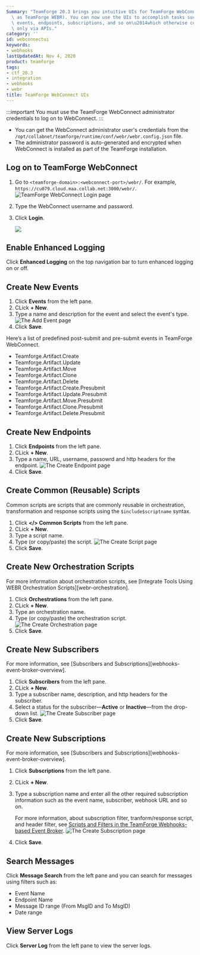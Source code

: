 ```yaml
---
Summary: "TeamForge 20.3 brings you intuitive UIs for TeamForge WebConnect (also known\
  \ as TeamForge WEBR). You can now use the UIs to accomplish tasks such as creating\
  \ events, endpoints, subscriptions, and so on\u2014which otherwise could be done\
  \ only via APIs."
category: ''
id: webconnectui
keywords:
- webhooks
lastUpdatedAt: Nov 4, 2020
product: teamforge
tags:
- ctf_20.3
- integration
- webhooks
- webr
title: TeamForge WebConnect UIs
---
```



:::important
You must use the TeamForge WebConnect administrator credentials to log on to WebConnect.
:::

* You can get the WebConnect administrator user's credentials from the `/opt/collabnet/teamforge/runtime/conf/webr/webr.config.json` file.
* The administrator password is auto-generated and encrypted when WebConnect is installed as part of the TeamForge installation.

## Log on to TeamForge WebConnect
1. Go to `<teamforge-domain>:<webconnect-port>/webr/`. For example, `https://cu079.cloud.maa.collab.net:3000/webr/`.
	![TeamForge WebConnect Login page](/docs/assets/images/203-webconnect-02.png)
2. Type the WebConnect username and password. 
3. Click **Login**.

   ![](/docs/assets/images/203-webconnect-09.png)

## Enable Enhanced Logging

Click **Enhanced Logging** on the top navigation bar to turn enhanced logging on or off. 


## Create New Events

1. Click **Events** from the left pane. 
2. CLick **+ New**. 
3. Type a name and description for the event and select the event's type.
   ![The Add Event page](/docs/assets/images/203-webconnect-03.png)
4. Click **Save**.

Here’s a list of predefined post-submit and pre-submit events in TeamForge WebConnect.

* Teamforge.Artifact.Create
* Teamforge.Artifact.Update
* Teamforge.Artifact.Move
* Teamforge.Artifact.Clone
* Teamforge.Artifact.Delete
* Teamforge.Artifact.Create.Presubmit
* Teamforge.Artifact.Update.Presubmit
* Teamforge.Artifact.Move.Presubmit
* Teamforge.Artifact.Clone.Presubmit
* Teamforge.Artifact.Delete.Presubmit

## Create New Endpoints

1. Click **Endpoints** from the left pane. 
2. CLick **+ New**. 
3. Type a name, URL, username, passowrd and http headers for the endpoint.
   ![The Create Endpoint page](/docs/assets/images/203-webconnect-04.png)
4. Click **Save**.

## Create Common (Reusable) Scripts

Common scripts are scripts that are commonly reusable in orchestration, transformation and response scripts using the `$include$scriptname` syntax.

1. Click **\</\> Common Scripts** from the left pane. 
2. CLick **+ New**. 
3. Type a script name. 
4. Type (or copy/paste) the script.
   ![The Create Script page](/docs/assets/images/203-webconnect-05.png)
5. Click **Save**.

## Create New Orchestration Scripts

For more information about orchestration scripts, see [Integrate Tools Using WEBR Orchestration Scripts][webr-orchestration].

1. Click **Orchestrations** from the left pane. 
2. CLick **+ New**. 
3. Type an orchestration name. 
4. Type (or copy/paste) the orchestration script.
   ![The Create Orchestration page](/docs/assets/images/203-webconnect-06.png)
5. Click **Save**.

## Create New Subscribers

For more information, see [Subscribers and Subscriptions][webhooks-event-broker-overview].

1. Click **Subscribers** from the left pane. 
2. CLick **+ New**. 
3. Type a subscriber name, description, and http headers for the subscriber.
4. Select a status for the subscriber—**Active** or **Inactive**—from the drop-down list. 
   ![The Create Subscriber page](/docs/assets/images/203-webconnect-07.png)
5. Click **Save**.

## Create New Subscriptions

For more information, see [Subscribers and Subscriptions][webhooks-event-broker-overview].

1. Click **Subscriptions** from the left pane. 
2. CLick **+ New**. 
3. Type a subscription name and enter all the other required subscription information such as the event name, subscriber, webhook URL and so on.
   
   For more information, about subscription filter, tranform/response script, and header filter, see [Scripts and Filters in the TeamForge Webhooks-based Event Broker](../WEBRPages/scripts_filters). 
   ![The Create Subscription page](/docs/assets/images/203-webconnect-08.png)
5. Click **Save**.

## Search Messages

Click **Message Search** from the left pane and you can search for messages using filters such as:
* Event Name
* Endpoint Name
* Message ID range (From MsgID and To MsgID)
* Date range

## View Server Logs

Click **Server Log** from the left pane to view the server logs. 

	